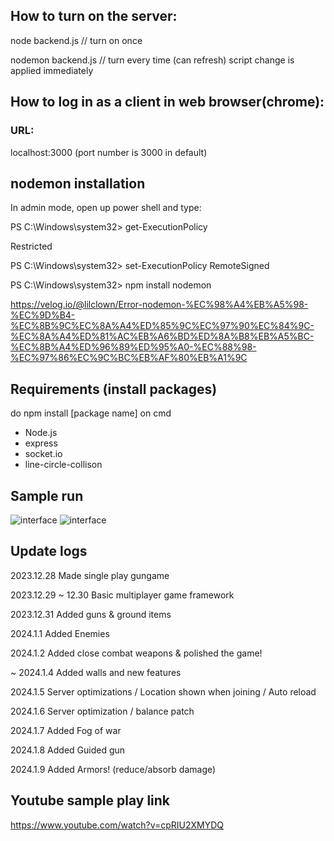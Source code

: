 ## How to turn on the server:

node backend.js // turn on once


nodemon backend.js // turn every time (can refresh) script change is applied immediately

## How to log in as a client in web browser(chrome):

### URL:

localhost:3000 (port number is 3000 in default) 


## nodemon installation

In admin mode, open up power shell and type:


PS C:\Windows\system32> get-ExecutionPolicy


Restricted


PS C:\Windows\system32>  set-ExecutionPolicy RemoteSigned


PS C:\Windows\system32> npm install nodemon


https://velog.io/@lilclown/Error-nodemon-%EC%98%A4%EB%A5%98-%EC%9D%B4-%EC%8B%9C%EC%8A%A4%ED%85%9C%EC%97%90%EC%84%9C-%EC%8A%A4%ED%81%AC%EB%A6%BD%ED%8A%B8%EB%A5%BC-%EC%8B%A4%ED%96%89%ED%95%A0-%EC%88%98-%EC%97%86%EC%9C%BC%EB%AF%80%EB%A1%9C


## Requirements (install packages)
do npm install [package name] on cmd

- Node.js
- express
- socket.io
- line-circle-collison


## Sample run
![interface](../main/run_images/intro.png)
![interface](../main/run_images/ingame.png)


## Update logs
2023.12.28 Made single play gungame


2023.12.29 ~ 12.30 Basic multiplayer game framework


2023.12.31 Added guns & ground items


2024.1.1 Added Enemies


2024.1.2 Added close combat weapons & polished the game!


~ 2024.1.4 Added walls and new features


2024.1.5 Server optimizations / Location shown when joining / Auto reload


2024.1.6 Server optimization / balance patch


2024.1.7 Added Fog of war


2024.1.8 Added Guided gun


2024.1.9 Added Armors! (reduce/absorb damage)
## Youtube sample play link
https://www.youtube.com/watch?v=cpRIU2XMYDQ
